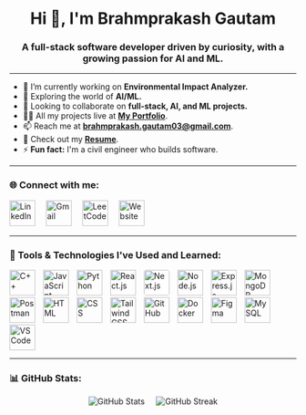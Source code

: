 <h1 align="center">Hi 👋, I'm Brahmprakash Gautam</h1>
<h3 align="center">A full-stack software developer driven by curiosity, with a growing passion for AI and ML.</h3>

---

- 🔭 I’m currently working on **Environmental Impact Analyzer.**  
- 🌱 Exploring the world of **AI/ML.**  
- 👯 Looking to collaborate on **full-stack, AI, and ML projects.**  
- 👨‍💻 All my projects live at [**My Portfolio**](https://brahmprakashgautam.vercel.app/). 
- 📫 Reach me at **brahmprakash.gautam03@gmail.com**. 
- 📄 Check out my [**Resume**](https://drive.google.com/file/d/1FvLeeLJeggu-NldXH6G8nxY63z5FLAIN/view?usp=sharing).  
- ⚡ **Fun fact:** I'm a civil engineer who builds software.  

---

### 🌐 Connect with me:
<p align="left">
  <a href="https://www.linkedin.com/in/brahmprakash-gautam-48a812227/" target="_blank" style="text-decoration: none;">
    <img src="https://cdn.jsdelivr.net/gh/devicons/devicon/icons/linkedin/linkedin-original.svg" alt="LinkedIn" width="45" height="45" style="margin-right: 15px;" />
  </a>
  <a href="mailto:brahmprakash.gautam03@gmail.com" target="_blank" style="text-decoration: none;">
    <img src="https://upload.wikimedia.org/wikipedia/commons/4/4e/Gmail_Icon.png" alt="Gmail" width="45" height="45" style="margin-right: 15px;" />
  </a>
  <a href="https://leetcode.com/bpgautam_03" target="_blank" style="text-decoration: none;">
    <img src="https://upload.wikimedia.org/wikipedia/commons/1/19/LeetCode_logo_black.png" alt="LeetCode" width="45" height="45" style="margin-right: 15px;" />
  </a>
  <a href="https://brahmprakashgautam.vercel.app/" target="_blank" style="text-decoration: none;">
    <img src="https://cdn-icons-png.flaticon.com/512/841/841364.png" alt="Website" width="45" height="45" style="margin-right: 15px;" />
  </a>
</p>

---

### 🚀 Tools & Technologies I've Used and Learned:
<p align="left">
  <!-- Programming Languages -->
  <img src="https://cdn.jsdelivr.net/gh/devicons/devicon/icons/cplusplus/cplusplus-original.svg" alt="C++" width="45" height="45" style="margin-right:10px;" />
  <img src="https://cdn.jsdelivr.net/gh/devicons/devicon/icons/javascript/javascript-original.svg" alt="JavaScript" width="45" height="45" style="margin-right:10px;" />
  <img src="https://cdn.jsdelivr.net/gh/devicons/devicon/icons/python/python-original.svg" alt="Python" width="45" height="45" style="margin-right:10px;" />

  <!-- Frontend & Backend -->
  <img src="https://cdn.jsdelivr.net/gh/devicons/devicon/icons/react/react-original.svg" alt="React.js" width="45" height="45" style="margin-right:10px;" />
  <img src="https://cdn.jsdelivr.net/gh/devicons/devicon/icons/nextjs/nextjs-original.svg" alt="Next.js" width="45" height="45" style="margin-right:10px; background-color:white; border-radius:4px;" />
  <img src="https://cdn.jsdelivr.net/gh/devicons/devicon/icons/nodejs/nodejs-original.svg" alt="Node.js" width="45" height="45" style="margin-right:10px;" />
  <img src="https://cdn.jsdelivr.net/gh/devicons/devicon/icons/express/express-original.svg" alt="Express.js" width="45" height="45" style="margin-right:10px;" />
  <img src="https://cdn.jsdelivr.net/gh/devicons/devicon/icons/mongodb/mongodb-original.svg" alt="MongoDB" width="45" height="45" style="margin-right:10px;" />
  <img src="https://img.icons8.com/external-tal-revivo-color-tal-revivo/48/null/external-postman-is-the-only-complete-api-development-environment-logo-color-tal-revivo.png" alt="Postman" width="45" height="45" style="margin-right:10px;" />

  <!-- UI / Markup -->
  <img src="https://cdn.jsdelivr.net/gh/devicons/devicon/icons/html5/html5-original.svg" alt="HTML" width="45" height="45" style="margin-right:10px;" />
  <img src="https://cdn.jsdelivr.net/gh/devicons/devicon/icons/css3/css3-original.svg" alt="CSS" width="45" height="45" style="margin-right:10px;" />
  <img src="https://www.vectorlogo.zone/logos/tailwindcss/tailwindcss-icon.svg" alt="Tailwind CSS" width="45" height="45" style="margin-right:10px;" />

  <!-- Tools -->
  <img src="https://cdn.jsdelivr.net/gh/devicons/devicon/icons/github/github-original.svg" alt="GitHub" width="45" height="45" style="margin-right:10px;" />
  <img src="https://cdn.jsdelivr.net/gh/devicons/devicon/icons/docker/docker-original.svg" alt="Docker" width="45" height="45" style="margin-right:10px;" />
  <img src="https://cdn.jsdelivr.net/gh/devicons/devicon/icons/figma/figma-original.svg" alt="Figma" width="45" height="45" style="margin-right:10px;" />
  <img src="https://cdn.jsdelivr.net/gh/devicons/devicon/icons/mysql/mysql-original.svg" alt="MySQL" width="45" height="45" style="margin-right:10px;" />
  <img src="https://cdn.jsdelivr.net/gh/devicons/devicon/icons/vscode/vscode-original.svg" alt="VSCode" width="45" height="45" style="margin-right:10px;" />
</p>

---

### 📊 GitHub Stats:
<div style="display: flex; justify-content: center; gap: 20px; flex-wrap: wrap;">
  <img src="https://github-readme-stats.vercel.app/api?username=bpgautam2003&show_icons=true&locale=en" alt="GitHub Stats" />
  <img src="https://github-readme-streak-stats.herokuapp.com/?user=bpgautam2003" alt="GitHub Streak" />
</div>
